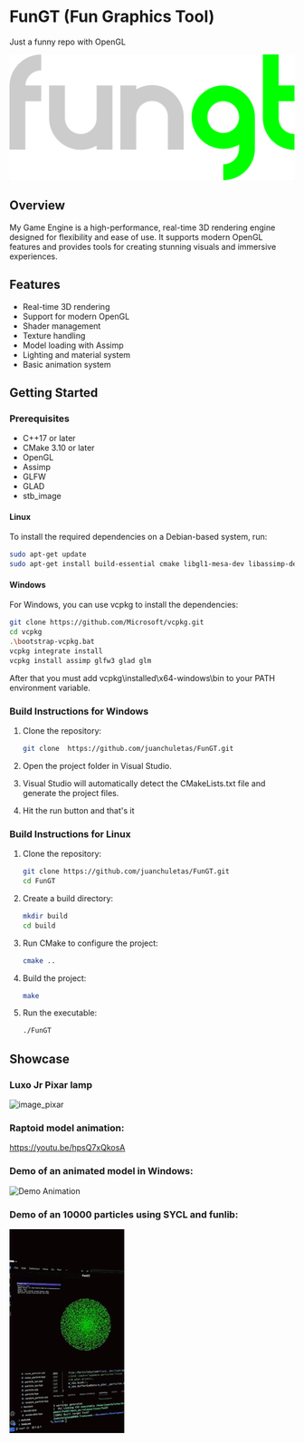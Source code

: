 # FunGT (Fun Graphics Tool)
Just a funny repo with OpenGL

![image](https://github.com/juanchuletas/FunGL/blob/main/fungt_logo.png?raw=true)

## Overview

My Game Engine is a high-performance, real-time 3D rendering engine designed for flexibility and ease of use. It supports modern OpenGL features and provides tools for creating stunning visuals and immersive experiences.

## Features

- Real-time 3D rendering
- Support for modern OpenGL
- Shader management
- Texture handling
- Model loading with Assimp
- Lighting and material system
- Basic animation system

## Getting Started

### Prerequisites

- C++17 or later
- CMake 3.10 or later
- OpenGL
- Assimp
- GLFW
- GLAD
- stb_image

#### Linux

To install the required dependencies on a Debian-based system, run:
```sh
sudo apt-get update
sudo apt-get install build-essential cmake libgl1-mesa-dev libassimp-dev libglfw3-dev libglad-dev
```

#### Windows

For Windows, you can use vcpkg to install the dependencies:
```sh
git clone https://github.com/Microsoft/vcpkg.git
cd vcpkg
.\bootstrap-vcpkg.bat
vcpkg integrate install
vcpkg install assimp glfw3 glad glm
```
After that you must add vcpkg\installed\x64-windows\bin to your PATH environment variable.

### Build Instructions for Windows

1. Clone the repository:
    ```sh
    git clone  https://github.com/juanchuletas/FunGT.git
    ```
2. Open the project folder in Visual Studio.

3. Visual Studio will automatically detect the CMakeLists.txt file and generate the project files.

4. Hit the run button and that's it 

### Build Instructions for Linux

1. Clone the repository:
    ```sh
    git clone https://github.com/juanchuletas/FunGT.git
    cd FunGT
    ```

2. Create a build directory:
    ```sh
    mkdir build
    cd build
    ```

3. Run CMake to configure the project:
    ```sh
    cmake ..
    ```

4. Build the project:
    ```sh
    make
    ```

5. Run the executable:
    ```sh
    ./FunGT
    ```

## Showcase
### Luxo Jr Pixar lamp
![image_pixar](fungt_images/luxoJr.png)

### Raptoid model animation:
https://youtu.be/hpsQ7xQkosA

### Demo of an animated model in Windows:
![Demo Animation](demos/dancing_alien.gif)

### Demo of an 10000 particles using SYCL and funlib:
![Demo Animation](demos/particles.gif)
